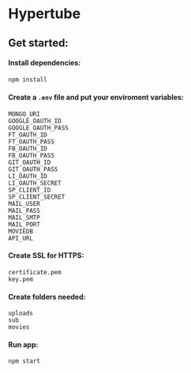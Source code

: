 # Hypertube

## Get started:

#### Install dependencies:

```sh
npm install
```

#### Create a `.env` file and put your enviroment variables:

```
MONGO_URI
GOOGLE_OAUTH_ID
GOOGLE_OAUTH_PASS
FT_OAUTH_ID
FT_OAUTH_PASS
FB_OAUTH_ID
FB_OAUTH_PASS
GIT_OAUTH_ID
GIT_OAUTH_PASS
LI_OAUTH_ID
LI_OAUTH_SECRET
SP_CLIENT_ID
SP_CLIENT_SECRET
MAIL_USER
MAIL_PASS
MAIL_SMTP
MAIL_PORT
MOVIEDB
API_URL
```

#### Create SSL for HTTPS:

```
certificate.pem
key.pem
```

#### Create folders needed:

```
uploads
sub
movies
```

#### Run app:

```sh
npm start
```
